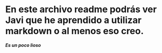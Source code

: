 # En este archivo readme podrás ver Javi que he aprendido a utilizar markdown o al menos eso creo. 

***Es un poco lioso***
